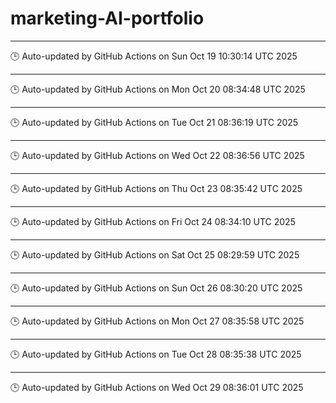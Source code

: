 # marketing-AI-portfolio
---
🕒 Auto-updated by GitHub Actions on Sun Oct 19 10:30:14 UTC 2025

---
🕒 Auto-updated by GitHub Actions on Mon Oct 20 08:34:48 UTC 2025

---
🕒 Auto-updated by GitHub Actions on Tue Oct 21 08:36:19 UTC 2025

---
🕒 Auto-updated by GitHub Actions on Wed Oct 22 08:36:56 UTC 2025

---
🕒 Auto-updated by GitHub Actions on Thu Oct 23 08:35:42 UTC 2025

---
🕒 Auto-updated by GitHub Actions on Fri Oct 24 08:34:10 UTC 2025

---
🕒 Auto-updated by GitHub Actions on Sat Oct 25 08:29:59 UTC 2025

---
🕒 Auto-updated by GitHub Actions on Sun Oct 26 08:30:20 UTC 2025

---
🕒 Auto-updated by GitHub Actions on Mon Oct 27 08:35:58 UTC 2025

---
🕒 Auto-updated by GitHub Actions on Tue Oct 28 08:35:38 UTC 2025

---
🕒 Auto-updated by GitHub Actions on Wed Oct 29 08:36:01 UTC 2025
